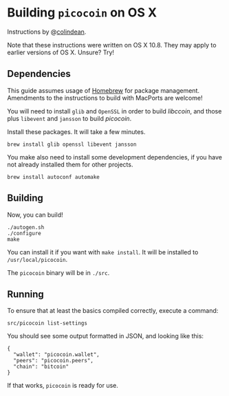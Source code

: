 Building `picocoin` on OS X
===========================

Instructions by @[colindean](http://github.com/colindean).

Note that these instructions were written on OS X 10.8. They may apply to 
earlier versions of OS X. Unsure? Try!

Dependencies
------------

This guide assumes usage of [Homebrew](http://mxcl.github.com/homebrew/) for
package management. Amendments to the instructions to build with MacPorts are 
welcome!

You will need to install `glib` and `OpenSSL` in order to build *libccoin*, and
those plus `libevent` and `jansson` to build *picocoin*.

Install these packages. It will take a few minutes.

    brew install glib openssl libevent jansson

You make also need to install some development dependencies, if you have not
already installed them for other projects.

    brew install autoconf automake

Building
--------

Now, you can build!

    ./autogen.sh
    ./configure
    make

You can install it if you want with `make install`. It will be installed to 
`/usr/local/picocoin`.

The `picocoin` binary will be in `./src`.

Running
-------

To ensure that at least the basics compiled correctly, execute a command:

    src/picocoin list-settings

You should see some output formatted in JSON, and looking like this:

    {
      "wallet": "picocoin.wallet",
      "peers": "picocoin.peers",
      "chain": "bitcoin"
    }

If that works, `picocoin` is ready for use.
